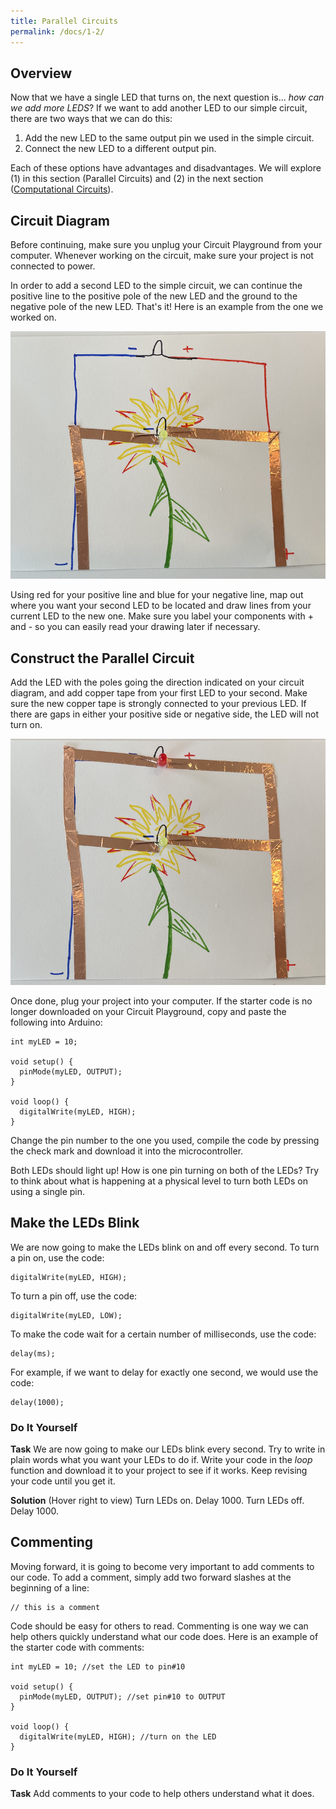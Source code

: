 ```yaml
---
title: Parallel Circuits
permalink: /docs/1-2/
---
```

## Overview
Now that we have a single LED that turns on, the next question is... *how can we add more LEDS*?
If we want to add another LED to our simple circuit, there are two ways that we
can do this:
1. Add the new LED to the same output pin we used in the simple circuit.
2. Connect the new LED to a different output pin.

Each of these options have advantages and disadvantages. We will explore (1)
in this section (Parallel Circuits) and (2) in the next section ([Computational Circuits](../1-3/)).

## Circuit Diagram
<span class="important">Before continuing, make sure you unplug your Circuit Playground from your
computer. Whenever working on the circuit, make sure your project is not connected
to power.</span>

In order to add a second LED to the simple circuit, we can continue the positive
line to the positive pole of the new LED and the ground to the negative pole of the
new LED. That's it! Here is an example from the one we worked on.

![parallel circuit diagram](../images/1-2_circuit-diagram.png)

Using red for your positive line and blue for your negative line, map out where
you want your second LED to be located and draw lines from your current LED to
the new one. Make sure you label your components with + and - so you can easily
read your drawing later if necessary.

## Construct the Parallel Circuit
Add the LED with the poles going the direction indicated on your circuit diagram,
and add copper tape from your first LED to your second. Make sure the new copper
tape is strongly connected to your previous LED. If there are gaps in either your
positive side or negative side, the LED will not turn on.

![parallel circuit craft](../images/1-2_parallel-circuit.png)

Once done, plug your project into your computer. If the starter code is no longer
downloaded on your Circuit Playground, copy and paste the following into Arduino:

```
int myLED = 10;

void setup() {
  pinMode(myLED, OUTPUT);
}

void loop() {
  digitalWrite(myLED, HIGH);
}
```

Change the pin number to the one you used, compile the code by pressing the check mark
and download it into the microcontroller.

Both LEDs should light up! <span class="think">How is one pin turning on both of the LEDs? Try to think about what is happening at a physical level to turn both LEDs on using a single pin.</span>

## Make the LEDs Blink
We are now going to make the LEDs blink on and off every second. To turn a pin on,
use the code:

```
digitalWrite(myLED, HIGH);
```

To turn a pin off, use the code:

```
digitalWrite(myLED, LOW);
```

To make the code wait for a certain number of milliseconds, use the code:

```
delay(ms);
```

For example, if we want to delay for exactly one second, we would use the code:

```
delay(1000);
```

### Do It Yourself

**Task** We are now going to make our LEDs blink every second. <span class="think">Try to write in plain words what you want your LEDs to do if.</span> Write your code in the *loop* function
and download it to your project to see if it works. Keep revising your code until
you get it.

**Solution** (Hover right to view) <span class="solution">Turn LEDs on. Delay 1000. Turn LEDs off. Delay 1000.</span>

## Commenting
Moving forward, it is going to become very important to add comments to our code.
To add a comment, simply add two forward slashes at the beginning of a line:

```
// this is a comment
```

Code should be easy for others to read. Commenting is one way we can help others
quickly understand what our code does. Here is an example of the starter code
with comments:

```
int myLED = 10; //set the LED to pin#10

void setup() {
  pinMode(myLED, OUTPUT); //set pin#10 to OUTPUT
}

void loop() {
  digitalWrite(myLED, HIGH); //turn on the LED
}
```

### Do It Yourself
**Task** Add comments to your code to help others understand what it does.
